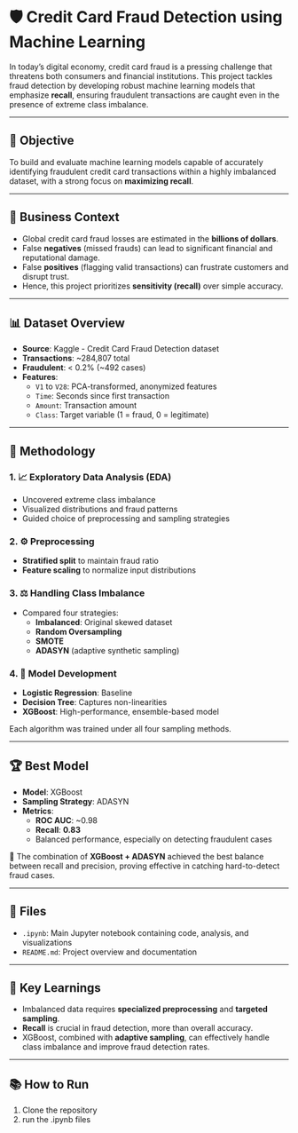 # 🛡️ Credit Card Fraud Detection using Machine Learning

In today’s digital economy, credit card fraud is a pressing challenge that threatens both consumers and financial institutions. This project tackles fraud detection by developing robust machine learning models that emphasize **recall**, ensuring fraudulent transactions are caught even in the presence of extreme class imbalance.

---

## 📌 Objective

To build and evaluate machine learning models capable of accurately identifying fraudulent credit card transactions within a highly imbalanced dataset, with a strong focus on **maximizing recall**.

---

## 💼 Business Context

- Global credit card fraud losses are estimated in the **billions of dollars**.
- False **negatives** (missed frauds) can lead to significant financial and reputational damage.
- False **positives** (flagging valid transactions) can frustrate customers and disrupt trust.
- Hence, this project prioritizes **sensitivity (recall)** over simple accuracy.

---

## 📊 Dataset Overview

- **Source**: Kaggle - Credit Card Fraud Detection dataset
- **Transactions**: ~284,807 total
- **Fraudulent**: < 0.2% (~492 cases)
- **Features**:
  - `V1` to `V28`: PCA-transformed, anonymized features
  - `Time`: Seconds since first transaction
  - `Amount`: Transaction amount
  - `Class`: Target variable (1 = fraud, 0 = legitimate)

---

## 🧪 Methodology

### 1. 📈 Exploratory Data Analysis (EDA)
- Uncovered extreme class imbalance
- Visualized distributions and fraud patterns
- Guided choice of preprocessing and sampling strategies

### 2. ⚙️ Preprocessing
- **Stratified split** to maintain fraud ratio
- **Feature scaling** to normalize input distributions

### 3. ⚖️ Handling Class Imbalance
- Compared four strategies:
  - **Imbalanced**: Original skewed dataset
  - **Random Oversampling**
  - **SMOTE**
  - **ADASYN** (adaptive synthetic sampling)

### 4. 🤖 Model Development
- **Logistic Regression**: Baseline
- **Decision Tree**: Captures non-linearities
- **XGBoost**: High-performance, ensemble-based model

Each algorithm was trained under all four sampling methods.

---

## 🏆 Best Model

- **Model**: XGBoost
- **Sampling Strategy**: ADASYN
- **Metrics**:
  - **ROC AUC**: ~0.98
  - **Recall**: **0.83**
  - Balanced performance, especially on detecting fraudulent cases

📌 The combination of **XGBoost + ADASYN** achieved the best balance between recall and precision, proving effective in catching hard-to-detect fraud cases.

---

## 📁 Files

- `.ipynb`: Main Jupyter notebook containing code, analysis, and visualizations
- `README.md`: Project overview and documentation

---

## 🧠 Key Learnings

- Imbalanced data requires **specialized preprocessing** and **targeted sampling**.
- **Recall** is crucial in fraud detection, more than overall accuracy.
- XGBoost, combined with **adaptive sampling**, can effectively handle class imbalance and improve fraud detection rates.

---

## 📚 How to Run

1. Clone the repository
2. run the .ipynb files
